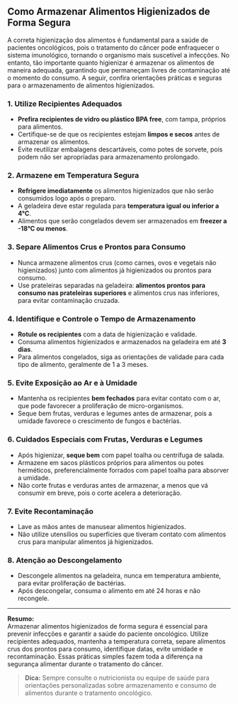 
## Como Armazenar Alimentos Higienizados de Forma Segura

A correta higienização dos alimentos é fundamental para a saúde de pacientes oncológicos, pois o tratamento do câncer pode enfraquecer o sistema imunológico, tornando o organismo mais suscetível a infecções. No entanto, tão importante quanto higienizar é armazenar os alimentos de maneira adequada, garantindo que permaneçam livres de contaminação até o momento do consumo. A seguir, confira orientações práticas e seguras para o armazenamento de alimentos higienizados.

### 1. **Utilize Recipientes Adequados**

- **Prefira recipientes de vidro ou plástico BPA free**, com tampa, próprios para alimentos.
- Certifique-se de que os recipientes estejam **limpos e secos** antes de armazenar os alimentos.
- Evite reutilizar embalagens descartáveis, como potes de sorvete, pois podem não ser apropriadas para armazenamento prolongado.

### 2. **Armazene em Temperatura Segura**

- **Refrigere imediatamente** os alimentos higienizados que não serão consumidos logo após o preparo.
- A geladeira deve estar regulada para **temperatura igual ou inferior a 4°C**.
- Alimentos que serão congelados devem ser armazenados em **freezer a -18°C ou menos**.

### 3. **Separe Alimentos Crus e Prontos para Consumo**

- Nunca armazene alimentos crus (como carnes, ovos e vegetais não higienizados) junto com alimentos já higienizados ou prontos para consumo.
- Use prateleiras separadas na geladeira: **alimentos prontos para consumo nas prateleiras superiores** e alimentos crus nas inferiores, para evitar contaminação cruzada.

### 4. **Identifique e Controle o Tempo de Armazenamento**

- **Rotule os recipientes** com a data de higienização e validade.
- Consuma alimentos higienizados e armazenados na geladeira em até **3 dias**.
- Para alimentos congelados, siga as orientações de validade para cada tipo de alimento, geralmente de 1 a 3 meses.

### 5. **Evite Exposição ao Ar e à Umidade**

- Mantenha os recipientes **bem fechados** para evitar contato com o ar, que pode favorecer a proliferação de micro-organismos.
- Seque bem frutas, verduras e legumes antes de armazenar, pois a umidade favorece o crescimento de fungos e bactérias.

### 6. **Cuidados Especiais com Frutas, Verduras e Legumes**

- Após higienizar, **seque bem** com papel toalha ou centrífuga de salada.
- Armazene em sacos plásticos próprios para alimentos ou potes herméticos, preferencialmente forrados com papel toalha para absorver a umidade.
- Não corte frutas e verduras antes de armazenar, a menos que vá consumir em breve, pois o corte acelera a deterioração.

### 7. **Evite Recontaminação**

- Lave as mãos antes de manusear alimentos higienizados.
- Não utilize utensílios ou superfícies que tiveram contato com alimentos crus para manipular alimentos já higienizados.

### 8. **Atenção ao Descongelamento**

- Descongele alimentos na geladeira, nunca em temperatura ambiente, para evitar proliferação de bactérias.
- Após descongelar, consuma o alimento em até 24 horas e não recongele.

---

**Resumo:**  
Armazenar alimentos higienizados de forma segura é essencial para prevenir infecções e garantir a saúde do paciente oncológico. Utilize recipientes adequados, mantenha a temperatura correta, separe alimentos crus dos prontos para consumo, identifique datas, evite umidade e recontaminação. Essas práticas simples fazem toda a diferença na segurança alimentar durante o tratamento do câncer.

> **Dica:** Sempre consulte o nutricionista ou equipe de saúde para orientações personalizadas sobre armazenamento e consumo de alimentos durante o tratamento oncológico.
```
